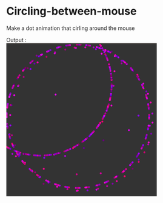 # Circling-between-mouse
Make a dot animation that cirling around the mouse

Output :  \
![GitHub Logo](/output.png)
